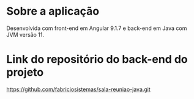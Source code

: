 # Sobre a aplicação
Desenvolvida com front-end em Angular 9.1.7 e back-end em Java com JVM versão 11.

# Link do repositório do back-end do projeto
https://github.com/fabriciosistemas/sala-reuniao-java.git
